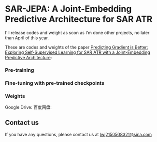 # SAR-JEPA: A Joint-Embedding Predictive Architecture for SAR ATR

I'll release codes and weight as soon as I'm done other projects, no later than April of this year.

These are codes and weights of the paper [Predicting Gradient is Better: Exploring Self-Supervised Learning for SAR ATR with a Joint-Embedding Predictive Architecture](https://arxiv.org/abs/2311.15153):


### Pre-training


### Fine-tuning with pre-trained checkpoints


### Weights
Google Drive:
百度网盘:

## Contact us
If you have any questions, please contact us at lwj2150508321@sina.com
